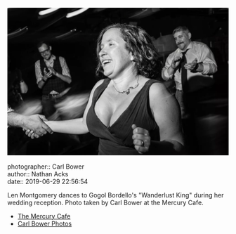 ![Len Montgomery dances](assets/2019-06-29-set-4-the-dance-93.webp)

photographer:: Carl Bower  
author:: Nathan Acks  
date:: 2019-06-29 22:56:54

Len Montgomery dances to Gogol Bordello's "Wanderlust King" during her wedding reception. Photo taken by Carl Bower at the Mercury Cafe.

* [The Mercury Cafe](http://mercurycafe.com)
* [Carl Bower Photos](https://carlbowerphotos.com)
